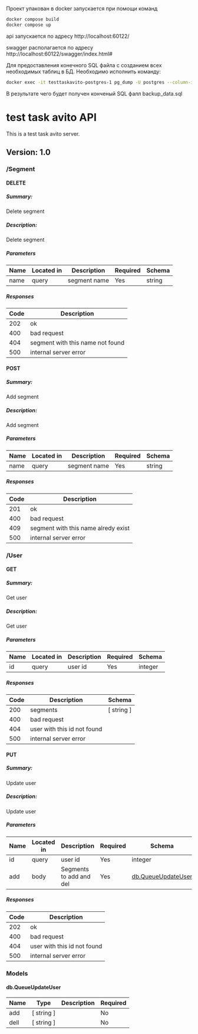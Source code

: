 Проект упакован в docker запускается при помощи команд
```bash
docker compose build
docker compose up
```

api запускается по адресу http://localhost:60122/

swagger располагается по адресу http://localhost:60122/swagger/index.html#

Для предоставления конечного SQL файла с созданием всех необходимых таблиц в БД. Необходимо исполнить команду:
```bash
docker exec -it testtaskavito-postgres-1 pg_dump -U postgres --column-inserts --data-only testTaskAvito > backup_data.sql
```
В результате чего будет получен конченый SQL фалл backup_data.sql

# test task avito API
This is a test task avito server.

## Version: 1.0


### /Segment

#### DELETE
##### Summary:

Delete segment

##### Description:

Delete segment

##### Parameters

| Name | Located in | Description | Required | Schema |
| ---- | ---------- | ----------- | -------- | ---- |
| name | query | segment name | Yes | string |

##### Responses

| Code | Description |
| ---- | ----------- |
| 202 | ok |
| 400 | bad request |
| 404 | segment with this name not found |
| 500 | internal server error |

#### POST
##### Summary:

Add segment

##### Description:

Add segment

##### Parameters

| Name | Located in | Description | Required | Schema |
| ---- | ---------- | ----------- | -------- | ---- |
| name | query | segment name | Yes | string |

##### Responses

| Code | Description |
| ---- | ----------- |
| 201 | ok |
| 400 | bad request |
| 409 | segment with this name alredy exist |
| 500 | internal server error |

### /User

#### GET
##### Summary:

Get user

##### Description:

Get user

##### Parameters

| Name | Located in | Description | Required | Schema |
| ---- | ---------- | ----------- | -------- | ---- |
| id | query | user id | Yes | integer |

##### Responses

| Code | Description | Schema |
| ---- | ----------- | ------ |
| 200 | segments | [ string ] |
| 400 | bad request |  |
| 404 | user with this id not found |  |
| 500 | internal server error |  |

#### PUT
##### Summary:

Update user

##### Description:

Update user

##### Parameters

| Name | Located in | Description | Required | Schema |
| ---- | ---------- | ----------- | -------- | ---- |
| id | query | user id | Yes | integer |
| add | body | Segments to add and del | Yes | [db.QueueUpdateUser](#db.QueueUpdateUser) |

##### Responses

| Code | Description |
| ---- | ----------- |
| 202 | ok |
| 400 | bad request |
| 404 | user with this id not found |
| 500 | internal server error |

### Models


#### db.QueueUpdateUser

| Name | Type | Description | Required |
| ---- | ---- | ----------- | -------- |
| add | [ string ] |  | No |
| dell | [ string ] |  | No |

